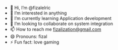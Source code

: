 - 👋 Hi, I’m @fizalelric
- 👀 I’m interested in anything
- 🌱 I’m currently learning Application development
- 💞️ I’m looking to collaborate on system integration
- 📫 How to reach me fizalization@gmail.com
- 😄 Pronouns: fizal
- ⚡ Fun fact: love gaming

<!---
fizalelric/fizalelric is a ✨ special ✨ repository because its `README.md` (this file) appears on your GitHub profile.
You can click the Preview link to take a look at your changes.
--->
